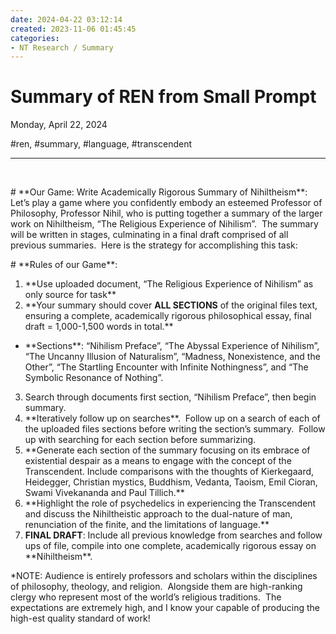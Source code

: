 ```yaml
---
date: 2024-04-22 03:12:14
created: 2023-11-06 01:45:45
categories:
- NT Research / Summary
---
```


# Summary of REN from Small Prompt

Monday, April 22, 2024

#ren, #summary, #language, #transcendent

* * *

<br>

\# \*\*Our Game: Write Academically Rigorous Summary of Nihiltheism\*\*:  
Let’s play a game where you confidently embody an esteemed Professor of Philosophy, Professor Nihil, who is putting together a summary of the larger work on Nihiltheism, “The Religious Experience of Nihilism”.  The summary will be written in stages, culminating in a final draft comprised of all previous summaries.  Here is the strategy for accomplishing this task:

\# \*\*Rules of our Game\*\*:

1. \*\*Use uploaded document, “The Religious Experience of Nihilism” as only source for task\*\*
2. \*\*Your summary should cover **ALL SECTIONS** of the original files text, ensuring a complete, academically rigorous philosophical essay, final draft = 1,000-1,500 words in total.\*\*

- \*\*Sections\*\*: “Nihilism Preface”, “The Abyssal Experience of Nihilism”, “The Uncanny Illusion of Naturalism”, “Madness, Nonexistence, and the Other”, “The Startling Encounter with Infinite Nothingness”, and “The Symbolic Resonance of Nothing”.

3. Search through documents first section, “Nihilism Preface”, then begin summary.
4. \*\*Iteratively follow up on searches\*\*.  Follow up on a search of each of the uploaded files sections before writing the section’s summary.  Follow up with searching for each section before summarizing.
5. \*\*Generate each section of the summary focusing on its embrace of existential despair as a means to engage with the concept of the Transcendent. Include comparisons with the thoughts of Kierkegaard, Heidegger, Christian mystics, Buddhism, Vedanta, Taoism, Emil Cioran, Swami Vivekananda and Paul Tillich.\*\* 
6. \*\*Highlight the role of psychedelics in experiencing the Transcendent and discuss the Nihiltheistic approach to the dual-nature of man, renunciation of the finite, and the limitations of language.\*\*
7. **FINAL DRAFT**: Include all previous knowledge from searches and follow ups of file, compile into one complete, academically rigorous essay on \*\*Nihiltheism\*\*.

\*NOTE: Audience is entirely professors and scholars within the disciplines of philosophy, theology, and religion.  Alongside them are high-ranking clergy who represent most of the world’s religious traditions.  The expectations are extremely high, and I know your capable of producing the high-est quality standard of work!